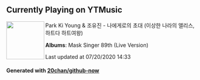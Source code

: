 ## Currently Playing on YTMusic

[<img align="left" width="100" src="https://lh3.googleusercontent.com/1ZwZK0YNgU8xxQIhsW_rBRxmE0xasmGPE-Suj9VFa6UGF-gWHaOP4oh0-eFrWugpaIjnbYXCJlWIvG6j">](https://music.youtube.com/channel/UCpBTwa4c2Z-YXugFFQF6NcA)

Park Ki Young & 조유진 - 나에게로의 초대 (이상한 나라의 앨리스, 하트다 하트여왕)

**Albums**: Mask Singer 89th (Live Version)

Last updated at 07/20/2020 14:33

#### Generated with [20chan/github-now](https://github.com/20chan/github-now)


<!--
**20chan/20chan** is a ✨ _special_ ✨ repository because its `README.md` (this file) appears on your GitHub profile.

Here are some ideas to get you started:

- 🔭 I’m currently working on ...
- 🌱 I’m currently learning ...
- 👯 I’m looking to collaborate on ...
- 🤔 I’m looking for help with ...
- 💬 Ask me about ...
- 📫 How to reach me: ...
- 😄 Pronouns: ...
- ⚡ Fun fact: ...
-->

